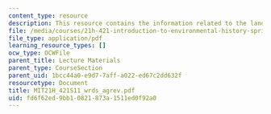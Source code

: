 ```yaml
---
content_type: resource
description: This resource contains the information related to the landscape and agriculture.
file: /media/courses/21h-421-introduction-to-environmental-history-spring-2011/fd6f62ed9bb10821873a1511ed0f92a0_MIT21H_421S11_wrds_agrev.pdf
file_type: application/pdf
learning_resource_types: []
ocw_type: OCWFile
parent_title: Lecture Materials
parent_type: CourseSection
parent_uid: 1bcc44a0-e9d7-7aff-a022-ed67c2dd632f
resourcetype: Document
title: MIT21H_421S11_wrds_agrev.pdf
uid: fd6f62ed-9bb1-0821-873a-1511ed0f92a0
---
```

